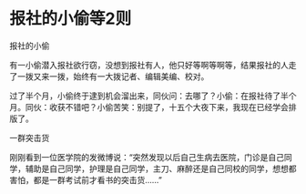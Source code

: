 # 报社的小偷等2则

报社的小偷 

有一小偷潜入报社欲行窃，没想到报社有人，他只好等啊等啊等，结果报社的人走了一拨又来一拨，始终有一大拨记者、编辑美编、校对。 

过了半个月，小偷终于逮到机会溜出来，同伙问：去哪了？小偷：在报社待了半个月。同伙：收获不错吧？小偷苦笑：别提了，十五个大夜下来，我现在已经学会排版了。 

一群突击货 

刚刚看到一位医学院的发微博说：“突然发现以后自己生病去医院，门诊是自己同学，辅助是自己同学，护理是自己同学，主刀、麻醉还是自己同校的同学，想想都害怕，都是一群考试前才看书的突击货……”